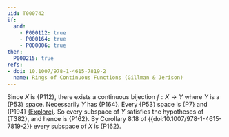 ```yaml
---
uid: T000742
if:
  and:
    - P000112: true
    - P000164: true
    - P000006: true
then:
  P000215: true
refs:
- doi: 10.1007/978-1-4615-7819-2
  name: Rings of Continuous Functions (Gillman & Jerison)
---
```


Since $X$ is {P112}, there exists a continuous bijection $f:X\to Y$ where $Y$ is a {P53} space. Necessarily $Y$ has {P164}.
Every {P53} space is {P7} and {P194}
[(Explore)](https://topology.pi-base.org/spaces?q=Metrizable%2B%7ESubmetacompact).
So every subspace of $Y$ satisfies the hypotheses of {T382},
and hence is {P162}.
By Corollary 8.18 of {{doi:10.1007/978-1-4615-7819-2}}
every subspace of $X$ is {P162}.
